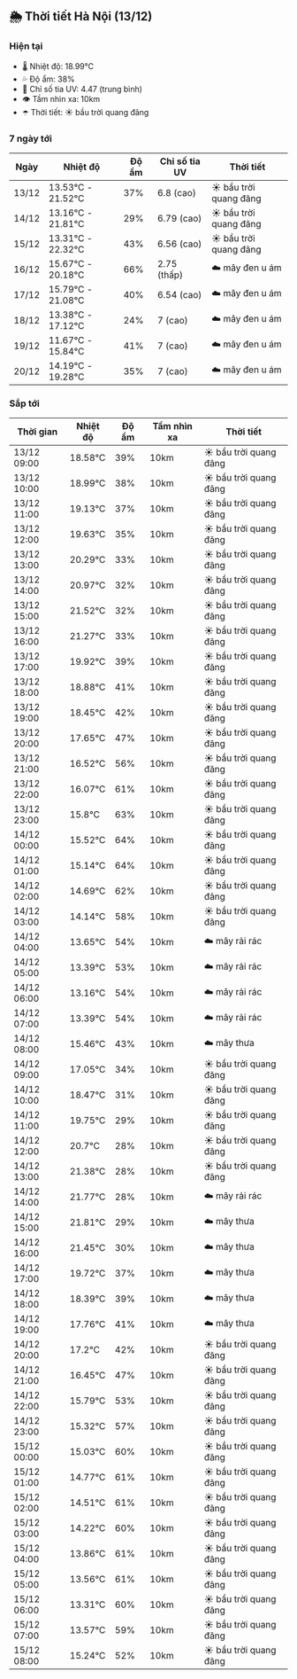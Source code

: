 ## 🌦️ Thời tiết Hà Nội (13/12)

### Hiện tại

- 🌡️ Nhiệt độ: 18.99℃
- 💦 Độ ẩm: 38%
- 🌟 Chỉ số tia UV: 4.47 (trung bình)
- 👁️ Tầm nhìn xa: 10km
- ☂️ Thời tiết: ☀️ bầu trời quang đãng

### 7 ngày tới

| Ngày | Nhiệt độ | Độ ẩm | Chỉ số tia UV | Thời tiết |
| --- | --- | --- | --- | --- |
| 13/12 | 13.53℃ - 21.52℃ | 37% | 6.8 (cao) | ☀️ bầu trời quang đãng |
| 14/12 | 13.16℃ - 21.81℃ | 29% | 6.79 (cao) | ☀️ bầu trời quang đãng |
| 15/12 | 13.31℃ - 22.32℃ | 43% | 6.56 (cao) | ☀️ bầu trời quang đãng |
| 16/12 | 15.67℃ - 20.18℃ | 66% | 2.75 (thấp) | ☁️ mây đen u ám |
| 17/12 | 15.79℃ - 21.08℃ | 40% | 6.54 (cao) | ☁️ mây đen u ám |
| 18/12 | 13.38℃ - 17.12℃ | 24% | 7 (cao) | ☁️ mây đen u ám |
| 19/12 | 11.67℃ - 15.84℃ | 41% | 7 (cao) | ☁️ mây đen u ám |
| 20/12 | 14.19℃ - 19.28℃ | 35% | 7 (cao) | ☁️ mây đen u ám |

### Sắp tới

| Thời gian | Nhiệt độ | Độ ẩm | Tầm nhìn xa | Thời tiết |
| --- | --- | --- | --- | --- |
| 13/12 09:00 | 18.58℃ | 39% | 10km | ☀️ bầu trời quang đãng |
| 13/12 10:00 | 18.99℃ | 38% | 10km | ☀️ bầu trời quang đãng |
| 13/12 11:00 | 19.13℃ | 37% | 10km | ☀️ bầu trời quang đãng |
| 13/12 12:00 | 19.63℃ | 35% | 10km | ☀️ bầu trời quang đãng |
| 13/12 13:00 | 20.29℃ | 33% | 10km | ☀️ bầu trời quang đãng |
| 13/12 14:00 | 20.97℃ | 32% | 10km | ☀️ bầu trời quang đãng |
| 13/12 15:00 | 21.52℃ | 32% | 10km | ☀️ bầu trời quang đãng |
| 13/12 16:00 | 21.27℃ | 33% | 10km | ☀️ bầu trời quang đãng |
| 13/12 17:00 | 19.92℃ | 39% | 10km | ☀️ bầu trời quang đãng |
| 13/12 18:00 | 18.88℃ | 41% | 10km | ☀️ bầu trời quang đãng |
| 13/12 19:00 | 18.45℃ | 42% | 10km | ☀️ bầu trời quang đãng |
| 13/12 20:00 | 17.65℃ | 47% | 10km | ☀️ bầu trời quang đãng |
| 13/12 21:00 | 16.52℃ | 56% | 10km | ☀️ bầu trời quang đãng |
| 13/12 22:00 | 16.07℃ | 61% | 10km | ☀️ bầu trời quang đãng |
| 13/12 23:00 | 15.8℃ | 63% | 10km | ☀️ bầu trời quang đãng |
| 14/12 00:00 | 15.52℃ | 64% | 10km | ☀️ bầu trời quang đãng |
| 14/12 01:00 | 15.14℃ | 64% | 10km | ☀️ bầu trời quang đãng |
| 14/12 02:00 | 14.69℃ | 62% | 10km | ☀️ bầu trời quang đãng |
| 14/12 03:00 | 14.14℃ | 58% | 10km | ☀️ bầu trời quang đãng |
| 14/12 04:00 | 13.65℃ | 54% | 10km | ☁️ mây rải rác |
| 14/12 05:00 | 13.39℃ | 53% | 10km | ☁️ mây rải rác |
| 14/12 06:00 | 13.16℃ | 54% | 10km | ☁️ mây rải rác |
| 14/12 07:00 | 13.39℃ | 54% | 10km | ☁️ mây rải rác |
| 14/12 08:00 | 15.46℃ | 43% | 10km | ☁️ mây thưa |
| 14/12 09:00 | 17.05℃ | 34% | 10km | ☀️ bầu trời quang đãng |
| 14/12 10:00 | 18.47℃ | 31% | 10km | ☀️ bầu trời quang đãng |
| 14/12 11:00 | 19.75℃ | 29% | 10km | ☀️ bầu trời quang đãng |
| 14/12 12:00 | 20.7℃ | 28% | 10km | ☀️ bầu trời quang đãng |
| 14/12 13:00 | 21.38℃ | 28% | 10km | ☀️ bầu trời quang đãng |
| 14/12 14:00 | 21.77℃ | 28% | 10km | ☁️ mây rải rác |
| 14/12 15:00 | 21.81℃ | 29% | 10km | ☁️ mây thưa |
| 14/12 16:00 | 21.45℃ | 30% | 10km | ☁️ mây thưa |
| 14/12 17:00 | 19.72℃ | 37% | 10km | ☁️ mây thưa |
| 14/12 18:00 | 18.39℃ | 39% | 10km | ☁️ mây thưa |
| 14/12 19:00 | 17.76℃ | 41% | 10km | ☁️ mây thưa |
| 14/12 20:00 | 17.2℃ | 42% | 10km | ☀️ bầu trời quang đãng |
| 14/12 21:00 | 16.45℃ | 47% | 10km | ☀️ bầu trời quang đãng |
| 14/12 22:00 | 15.79℃ | 53% | 10km | ☀️ bầu trời quang đãng |
| 14/12 23:00 | 15.32℃ | 57% | 10km | ☀️ bầu trời quang đãng |
| 15/12 00:00 | 15.03℃ | 60% | 10km | ☀️ bầu trời quang đãng |
| 15/12 01:00 | 14.77℃ | 61% | 10km | ☀️ bầu trời quang đãng |
| 15/12 02:00 | 14.51℃ | 61% | 10km | ☀️ bầu trời quang đãng |
| 15/12 03:00 | 14.22℃ | 60% | 10km | ☀️ bầu trời quang đãng |
| 15/12 04:00 | 13.86℃ | 61% | 10km | ☀️ bầu trời quang đãng |
| 15/12 05:00 | 13.56℃ | 61% | 10km | ☀️ bầu trời quang đãng |
| 15/12 06:00 | 13.31℃ | 60% | 10km | ☀️ bầu trời quang đãng |
| 15/12 07:00 | 13.57℃ | 59% | 10km | ☀️ bầu trời quang đãng |
| 15/12 08:00 | 15.24℃ | 52% | 10km | ☀️ bầu trời quang đãng |
